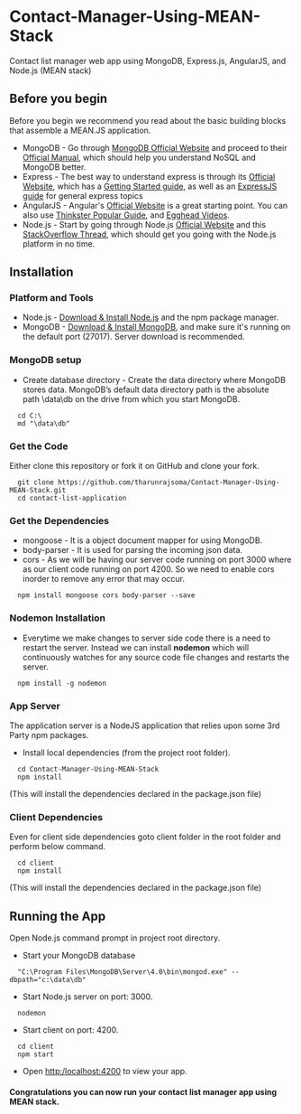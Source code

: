 # Contact-Manager-Using-MEAN-Stack
Contact list manager web app using  MongoDB, Express.js, AngularJS, and Node.js (MEAN stack)

## Before you begin

Before you begin we recommend you read about the basic building blocks that assemble a MEAN.JS application.

- MongoDB - Go through [MongoDB Official Website](https://www.mongodb.com/) and proceed to their [Official Manual](https://docs.mongodb.com/manual/), which should help you understand NoSQL and MongoDB better.
- Express - The best way to understand express is through its [Official Website](https://expressjs.com/), which has a [Getting Started guide](http://expressjs.com/en/starter/installing.html), as well as an [ExpressJS guide](http://expressjs.com/en/guide/routing.html) for general express topics
- AngularJS - Angular's [Official Website](https://angular.io/) is a great starting point. You can also use [Thinkster Popular Guide](https://thinkster.io/), and [Egghead Videos](https://egghead.io/).
- Node.js - Start by going through Node.js [Official Website](https://nodejs.org/en/) and this [StackOverflow Thread](https://stackoverflow.com/questions/2353818/how-do-i-get-started-with-node-js), which should get you going with the Node.js platform in no time.

## Installation

### Platform and Tools
- Node.js - [Download & Install Node.js](https://nodejs.org/en/) and the npm package manager. 
- MongoDB - [Download & Install MongoDB](https://www.mongodb.com/download-center), and make sure it's running on the default port (27017). Server download is recommended.

### MongoDB setup
- Create database directory - Create the data directory where MongoDB stores data. MongoDB’s default data directory path is the absolute path \data\db on the drive from which you start MongoDB.
```
  cd C:\
  md "\data\db"
```

### Get the Code
Either clone this repository or fork it on GitHub and clone your fork.
```
  git clone https://github.com/tharunrajsoma/Contact-Manager-Using-MEAN-Stack.git
  cd contact-list-application
```

### Get the Dependencies
- mongoose - It is a object document mapper for using MongoDB.
- body-parser - It is used for parsing the incoming json data.
- cors - As we will be having our server code running on port 3000 where as our client code running on port 4200. So we need to enable cors inorder to remove any error that may occur.
```
  npm install mongoose cors body-parser --save
```

### Nodemon Installation
- Everytime we make changes to server side code there is a need to restart the server. Instead we can install **nodemon** which will continuously watches for any source code file changes and restarts the server.
```
  npm install -g nodemon
```

### App Server
The application server is a NodeJS application that relies upon some 3rd Party npm packages.

- Install local dependencies (from the project root folder).
```
  cd Contact-Manager-Using-MEAN-Stack
  npm install
```
(This will install the dependencies declared in the package.json file)

### Client Dependencies

Even for client side dependencies goto client folder in the root folder and perform below command.
```
  cd client
  npm install
```
(This will install the dependencies declared in the package.json file)

## Running the App

Open Node.js command prompt in project root directory.
- Start your MongoDB database
```
  "C:\Program Files\MongoDB\Server\4.0\bin\mongod.exe" --dbpath="c:\data\db"
```

- Start Node.js server on port: 3000.
```
  nodemon
```

- Start client on port: 4200.
```
  cd client
  npm start
```
- Open [http:/localhost:4200](http:/localhost:4200) to view your app.

#### Congratulations you can now run your contact list manager app using MEAN stack.


